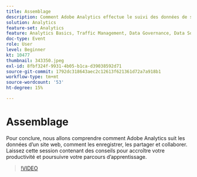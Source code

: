 ```yaml
---
title: Assemblage
description: Comment Adobe Analytics effectue le suivi des données de site web, comment enregistrer, partager et collaborer.
solution: Analytics
feature-set: Analytics
feature: Analytics Basics, Traffic Management, Data Governance, Data Sources, Data Configuration and Collection
doc-type: Event
role: User
level: Beginner
kt: 10477
thumbnail: 343350.jpeg
exl-id: 8fbf324f-9931-4b05-b1ca-d39038592d71
source-git-commit: 1792dc318643aec2c12613f621361d72a7a918b1
workflow-type: tm+mt
source-wordcount: '53'
ht-degree: 15%

---
```


# Assemblage

Pour conclure, nous allons comprendre comment Adobe Analytics suit les données d’un site web, comment les enregistrer, les partager et collaborer. Laissez cette session contenant des conseils pour accroître votre productivité et poursuivre votre parcours d’apprentissage.

>[!VIDEO](https://video.tv.adobe.com/v/343350/?quality=12&learn=on)
